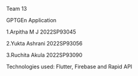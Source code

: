 Team 13

GPTGEn Application 

1.Arpitha M J       2022SP93045

2.Yukta Ashrani     2022SP93056

3.Ruchita Akula     2022SP93090

Technologies used: Flutter, Firebase and Rapid API
